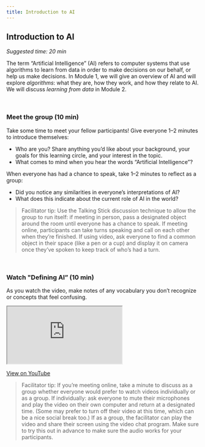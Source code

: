 ```yaml
---
title: Introduction to AI
---
```


## Introduction to AI
_Suggested time: 20 min_

The term “Artificial Intelligence” (AI) refers to computer systems that use algorithms to learn from data in order to make decisions on our behalf, or help us make decisions. In Module 1, we will give an overview of AI and will explore _algorithms_: what they are, how they work, and how they relate to AI.  We will discuss _learning from data_ in Module 2.

<br>

### Meet the group (10 min)

Take some time to meet your fellow participants! Give everyone 1–2 minutes to introduce themselves:
* Who are you? Share anything you’d like about your background, your goals for this learning circle, and your interest in the topic.
* What comes to mind when you hear the words “Artificial Intelligence”? 

When everyone has had a chance to speak, take 1–2 minutes to reflect as a group:
* Did you notice any similarities in everyone’s interpretations of AI?
* What does this indicate about the current role of AI in the world?

> Facilitator tip: Use the Talking Stick discussion technique to allow the group to run itself: if meeting in person, pass a designated object around the room until everyone has a chance to speak. If meeting online, participants can take turns speaking and call on each other when they’re finished. If using video, ask everyone to find a common object in their space (like a pen or a cup) and display it on camera once they’ve spoken to keep track of who’s had a turn.

<br>

### Watch "Defining AI” (10 min)

As you watch the video, make notes of any vocabulary you don’t recognize or concepts that feel confusing.

<div class="embed-responsive embed-responsive-16by9">
  <iframe class="embed-responsive-item" src="https://www.youtube.com/embed/6mTeKshRgjc" allowfullscreen></iframe></div>
  
[View on YouTube](https://youtu.be/6mTeKshRgjc)

> Facilitator tip: If you’re meeting online, take a minute to discuss as a group whether everyone would prefer to watch videos individually or as a group. If individually: ask everyone to mute their microphones and play the video on their own computer and return at a designated time. (Some may prefer to turn off their video at this time, which can be a nice social break too.) If as a group, the facilitator can play the video and share their screen using the video chat program. Make sure to try this out in advance to make sure the audio works for your participants.
